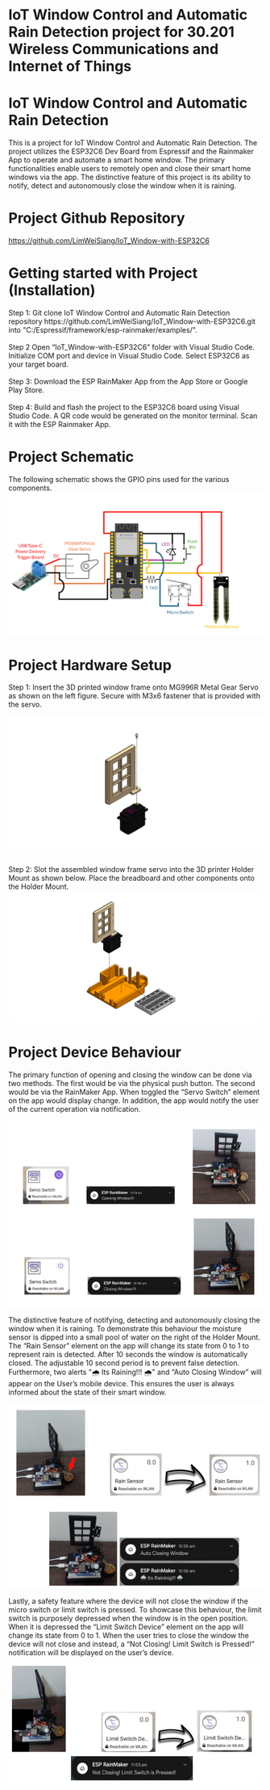 # IoT Window Control and Automatic Rain Detection project for 30.201 Wireless Communications and Internet of Things

# IoT Window Control and Automatic Rain Detection
This is a project for IoT Window Control and Automatic Rain Detection. The project utilizes the ESP32C6 Dev Board from Espressif and the Rainmaker App to operate and automate a smart home window. The primary functionalities enable users to remotely open and close their smart home windows via the app. The distinctive feature of this project is its ability to notify, detect and autonomously close the window when it is raining.

# Project Github Repository
https://github.com/LimWeiSiang/IoT_Window-with-ESP32C6

# Getting started with Project (Installation)
<p>Step 1:
Git clone IoT Window Control and Automatic Rain Detection repository https://github.com/LimWeiSiang/IoT_Window-with-ESP32C6.git into "C:/Espressif/framework/esp-rainmaker/examples/".
<br>
<br>Step 2
Open “IoT_Window-with-ESP32C6” folder with Visual Studio Code. Initialize COM port and device in Visual Studio Code. Select ESP32C6 as your target board.
<br>
<br>Step 3:
Download the ESP RainMaker App from the App Store or Google Play Store.
<br>
<br>Step 4:
Build and flash the project to the ESP32C6 board using Visual Studio Code. A QR code would be generated on the monitor terminal. Scan it with the ESP Rainmaker App. 
</p>

# Project Schematic
The following schematic shows the GPIO pins used for the various components.
<br>
![Project Schematic](https://github.com/LimWeiSiang/IoT_Window-with-ESP32C6/blob/main/BOM%20and%20Schematics/Project%20Schematic%20and%20Wiring%20Diagram.png?raw=true)


# Project Hardware Setup
<p>Step 1: Insert the 3D printed window frame onto MG996R Metal Gear Servo as shown on the left figure. Secure with M3x6 fastener that is provided with the servo.

  ![3D printed window frame onto MG996R Metal Gear Servo](https://github.com/LimWeiSiang/IoT_Window-with-ESP32C6/blob/main/CAD%20Models/Frame%20Assem.PNG?raw=true)

<br>Step 2: Slot the assembled window frame servo into the 3D printer Holder Mount as shown below. Place the breadboard and other components onto the Holder Mount.
![assembled window frame servo into the 3D printer Holder Mount](https://github.com/LimWeiSiang/IoT_Window-with-ESP32C6/blob/main/CAD%20Models/Holder%20assem.PNG?raw=true)

</p>


# Project Device Behaviour
<p>
The primary function of opening and closing the window can be done via two methods. The first would be via the physical push button. The second would be via the RainMaker App. When toggled the “Servo Switch” element on the app would display change. In addition, the app would notify the user of the current operation via notification.
</p>

![Project Device Behaviour Image 1](https://github.com/LimWeiSiang/IoT_Window-with-ESP32C6/blob/main/Device%20Behaviour%20Image/Device%20Behaviour%201.png?raw=true)


<p>
The distinctive feature of notifying, detecting and autonomously closing the window when it is raining. To demonstrate this behaviour the moisture sensor is dipped into a small pool of water on the right of the Holder Mount. The “Rain Sensor” element on the app will change its state from 0 to 1 to represent rain is detected. After 10 seconds the window is automatically closed. The adjustable 10 second period is to prevent false detection. Furthermore, two alerts "🌧 Its Raining!!! 🌧" and “Auto Closing Window” will appear on the User’s mobile device. This ensures the user is always informed about the state of their smart window.

  ![Project Device Behaviour Image 2](https://github.com/LimWeiSiang/IoT_Window-with-ESP32C6/blob/main/Device%20Behaviour%20Image/Device%20Behaviour%202.png?raw=true)
</p>

<p>
Lastly, a safety feature where the device will not close the window if the micro switch or limit switch is pressed. To showcase this behaviour, the limit switch is purposely depressed when the window is in the open position. When it is depressed the “Limit Switch Device” element on the app will change its state from 0 to 1. When the user tries to close the window the device will not close and instead, a “Not Closing! Limit Switch is Pressed!” notification will be displayed on the user’s device.

  ![Project Device Behaviour Image 3](https://github.com/LimWeiSiang/IoT_Window-with-ESP32C6/blob/main/Device%20Behaviour%20Image/Device%20Behaviour%203.png?raw=true)
</p>
</p>
